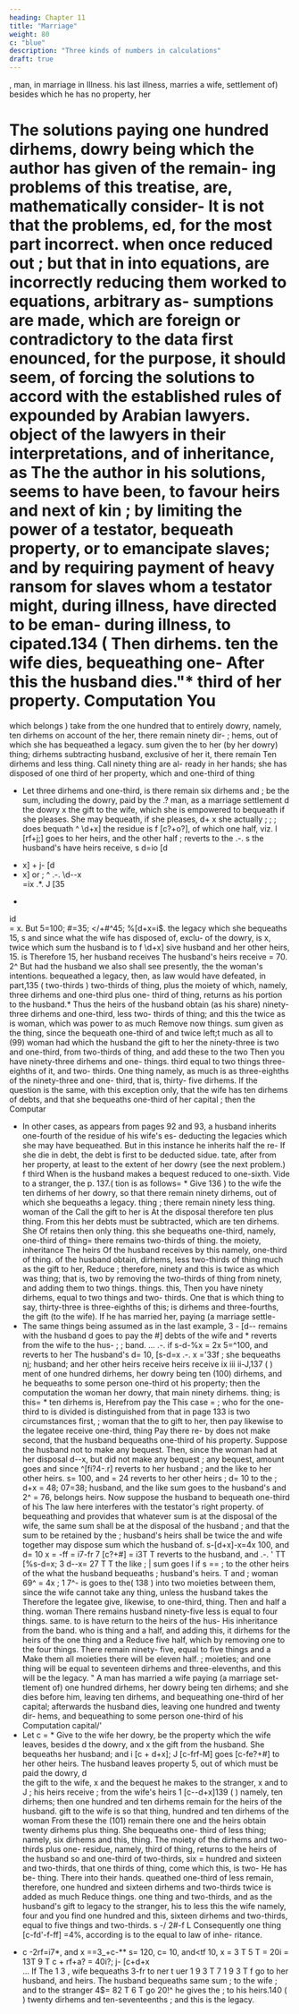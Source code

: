```yaml
---
heading: Chapter 11
title: "Marriage"
weight: 80
c: "blue"
description: "Three kinds of numbers in calculations"
draft: true
---
```



, man, in
marriage
in Illness.
his last illness, marries a wife,
settlement
of) besides which he has no property, her

The solutions
paying
one hundred dirhems,
dowry being
which the author has given of the remain-
ing problems of this treatise, are, mathematically consider-
It is not that the problems,
ed, for the most part incorrect.
when once reduced
out
;
but that
in
into equations, are incorrectly
reducing them
worked
to equations, arbitrary as-
sumptions are made, which are foreign or contradictory to
the data first enounced, for the purpose, it should seem, of
forcing the solutions to accord with the established rules of
expounded by Arabian lawyers.
object of the lawyers in their interpretations, and of
inheritance, as
The
the author in his solutions, seems to have been, to favour
heirs
and next of kin
;
by
limiting the
power of a
testator,
bequeath property, or to emancipate slaves;
and by requiring payment of heavy ransom for slaves whom
a testator might, during illness, have directed to be eman-
during illness, to
cipated.134
(
Then
dirhems.
ten
the wife dies, bequeathing one-
After this the husband dies."*
third of her property.
Computation
You
= 
which belongs
)
take from the one hundred that
to
entirely
dowry, namely, ten dirhems
on account of the
her,
there remain ninety dir-
;
hems, out of which she has bequeathed a legacy.
sum given
the
to her (by her
dowry) thing;
dirhems
subtracting
husband, exclusive of her
it,
there remain
Ten dirhems and
less thing.
Call
ninety
thing are al-
ready in her hands; she has disposed of one third of
her property, which
and one-third of thing
* Let
three dirhems and one-third,
is
there remain six dirhems and
;
be the sum, including the dowry, paid by the
.?
man, as a marriage settlement d the dowry x the gift to
the wife, which she is empowered to bequeath if she pleases.
She may bequeath, if she pleases, d+ x she actually
;
;
;
does bequath ^ \d+x] the residue is f [c?+o?], of which
one half, viz. l [rf+j;] goes to her heirs, and the other half
;
reverts to the
.-.
s
the
husband's
have
heirs
receive, s
d=io
[d
+ x] +
j-
[d
+ x]
or
;
^
.-.
\d-\-x\
=ix
.*.
J
[35
-
id\
= x.
But 5=100;
#=35; </+#^45; %[d+x\=i$.
the legacy which she bequeaths
15,
s
and since what the wife has disposed of, exclu-
of the dowry, is x, twice which sum the husband is to
f \d+x]
sive
husband
and her other
heirs,
15.
is
Therefore
15, her husband receives
The husband's
heirs receive
= 70.
2^
But had the husband
we
also
shall see presently, the
the woman's intentions.
bequeathed a legacy, then, as
law would have defeated, in part,135
(
two-thirds
)
two-thirds of thing,
plus
the moiety of
which, namely, three dirhems and one-third plus one-
third of thing, returns as his portion to the husband.*
Thus
the heirs of the husband obtain (as his share)
ninety-three dirhems and one-third, less two- thirds of
thing; and this
the
twice as
is
woman, which was
power
to
as
much
Remove now
things.
sum given
as the
thing, since the
bequeath one-third of
and twice
left;t
much
as
all
to (99)
woman had
which the husband
the gift to her
the ninety-three
is
two
and one-third,
from two-thirds of thing, and add these to the two
Then you have ninety-three dirhems and one-
things.
third equal to two things
three-eighths of
it,
and two- thirds. One thing
namely, as
much
is
as three-eighths
of the ninety-three and one- third, that
is,
thirty- five
dirhems.
If the question
is
the same, with this exception only,
that the wife has ten dirhems of debts,
and
that she
bequeaths one-third of her capital ; then the Computar
* In other
cases, as appears from pages 92 and 93, a
husband inherits one-fourth of the residue of his wife's es-
deducting the legacies which she may have
bequeathed. But in this instance he inherits half the re-
If she die in debt, the debt is first to be deducted
sidue.
tate,
after
from her property, at least to the extent of her dowry (see
the next problem.)
f
third
When
is
the husband
makes a bequest
reduced to one-sixth.
Vide
to a stranger, the
p. 137.(
tion
is
as follows= *
Give
136
)
to the wife the ten
dirhems of
her dowry, so that there remain ninety dirhems, out of
which she bequeaths a legacy.
thing
;
there remain ninety less thing.
woman
of the
Call the gift to her
is
At
the disposal
therefore ten plus thing.
From
this
her debts must be subtracted, which are ten dirhems.
She
Of
retains then only thing.
this
she bequeaths
one-third, namely, one-third of thing=  there remains
two-thirds of thing.
the moiety,
inheritance
The
heirs
Of
the husband receives by
this
namely, one-third of thing.
of the husband obtain,
dirhems, less two-thirds of thing
much
as the gift to her,
Reduce
;
therefore, ninety
and
this is twice as
which was thing; that
is,
two
by removing the two-thirds of
thing from ninety, and adding them to two things.
things.
this,
Then you have ninety dirhems, equal to two things
and two- thirds. One
that
is
which
thing
to say, thirty-three
is
three-eighths of this;
is
dirhems and three-fourths,
the gift (to the wife).
If he has married her,
paying (a marriage settle-
* The same
things being assumed as in the last example,
3 - [d-\-
remains
with the husband d goes to pay the
#]
debts of the wife and * reverts from the wife to the hus-
;
;
band.
...
.-.
if
s-d-%x = 2x
5=^100, and
reverts to her
The husband's
d= 10,
[s-d\=x
.-.
x ='33f
;
she bequeaths
nj;
husband; and her other heirs receive
heirs receive ix
iii
ii-J,137
(
)
ment of one hundred dirhems, her dowry being ten (100)
dirhems, and he bequeaths to some person one-third ot
his property; then the computation
the woman
her dowry, that
main ninety dirhems.
thing;
is
this= *
ten dirhems
is,
Herefrom pay the
This case
= 
;
who
for the one-third
to
is
divided
is
distinguished from that in page 133
is
two circumstances
first,
;
woman
that the
to
gift to her,
then pay likewise to the legatee
receive one-third, thing
Pay
there re-
by
does not make
second, that the husband bequeaths one-third
of his property.
Suppose the husband not to make any bequest. Then,
since the woman had at her disposal d-\-x, but did not make
any bequest
;
any bequest,
amount goes
and since
^[fi?4-.r]
reverts to her
husband
;
and the
like
to her other heirs.
s=
100, and
= 24 reverts
to her other heirs
;
d= 10
to the
;
d+x = 48;
07=38;
husband, and the like sum goes
to the husband's
and 2^ = 76, belongs
heirs.
Now
suppose the husband to bequeath one-third of his
The law here interferes with the testator's right
property.
of bequeathing and provides that whatever sum is at the
disposal of the wife, the same sum shall be at the disposal
of the husband ; and that the sum to be retained by the
;
husband's heirs shall be twice the
and wife together may dispose
sum which
the husband
of.
s-[d+x]-x=4x
100, and d= 10 x = -ff = i7-fr
7
[c?+#] = i3T T reverts to the husband, and
.-.
'
TT [%s-d\=x;
3
d-\-x= 27 T T
the like
;
|
sum goes
l
if s ==
;
to the other heirs of the
what the husband bequeaths
;
husband's heirs.
T
and
;
woman
69^ = 4x
;
1
7^-
is
goes to the(
138
)
into two moieties between them, since the wife cannot
take any thing, unless the husband takes the
Therefore
the legatee
give, likewise, to
one-third, thing.
Then
and half a
thing.
woman
There remains
husband ninety-five
less
is equal to four things.
same.
to
is
have
return to the heirs of the hus-
His inheritance from the
band.
who
is
thing and a half, and adding
this,
it
dirhems
for the heirs of the
one thing and a
Reduce
five
half,
which
by removing one
to the
four things.
There remain ninety- five, equal to five things and a
Make them all moieties there will be eleven
half.
;
moieties;
and one thing
will
be equal to seventeen
dirhems and three-elevenths, and
this
will
be the
legacy.
"
A man
has married a wife paying (a marriage
set-
tlement of) one hundred dirhems, her dowry being ten
dirhems; and she dies before him, leaving ten dirhems,
and bequeathing one-third of her capital; afterwards
the husband dies, leaving one hundred and twenty dir-
hems, and bequeathing to some person one-third of his
Computation
capital/'
* Let
c
= *
Give
to the wife her
dowry,
be the property which the wife leaves, besides d
the dowry, and x the gift from the husband.
She bequeaths
her husband; and i
[c + d+x];
J [c-frf-M] goes
[c-fe?+#] to her other heirs. The husband leaves property
5, out of which must be paid the dowry, d\
the gift to the
wife, x and the bequest he makes to the stranger, x
and
to
J
;
his heirs receive
;
from the wife's heirs 1 [c-\-d+x]139
(
)
namely, ten dirhems; then one hundred and ten dirhems
remain for the heirs of the husband.
gift to the wife
is
so that
thing,
hundred and ten dirhems
of the
woman
From
these the (101)
remain
there
one
and the heirs
obtain twenty dirhems plus thing. She
bequeaths one- third of
less thing;
namely, six dirhems and
this,
thing. The moiety of the
dirhems
and two-thirds plus one-
residue, namely,
third of thing, returns to the heirs of the husband so
and one-third of
two-thirds,
six
= 
hundred and sixteen and two-thirds,
that one
thirds of thing,
come
which
this,
is
two-
He has be-
thing. There
into their hands.
queathed one-third of
less
remain, therefore, one hundred and sixteen dirhems
and two-thirds
twice
is
added
as
much
Reduce
things.
one thing and two-thirds, and
as the husband's gift to
legacy to the stranger,
his
to
less
this
the wife
namely, four
and you find one hundred and
this,
sixteen dirhems and two-thirds, equal to five things
and two-thirds.
s
-/
2#-f L
Consequently one thing
[c-fd'-f-ff]
=4%, according
is
to the
equal to
law of inhe-
ritance.
+ c -2rf=i7*, and x ==3_+c-**
s= 120, c= 10, and<tf 10, x = 3 T 5 T = 20i
= 13T 9 T
c + rf+a? = 40i?;
j- [c+d+x\
...
If
The
1
3 ,
wife bequeaths
3-fr to ner
t uer
1
9
3 T 7
1
9
3 T f go to her husband,
and
heirs.
The husband bequeaths
same sum
;
to the wife
;
and
to the stranger
4$= 82 T 6 T
go
20!^ he gives the
;
to his heirs.140
(
)
twenty dirhems and ten-seventeenths
;
and
this
is
the
legacy.


